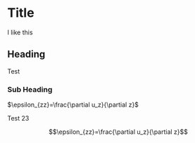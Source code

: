# Title


I like this

## Heading

Test


### Sub Heading

$\epsilon_{zz}=\frac{\partial u_z}{\partial z}$

Test 23


$$\epsilon_{zz}=\frac{\partial u_z}{\partial z}$$
